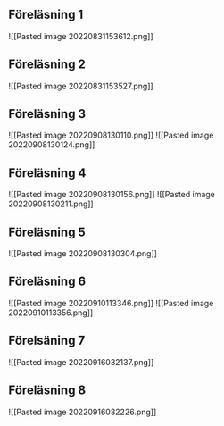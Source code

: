 ## Föreläsning 1
![[Pasted image 20220831153612.png]]
## Föreläsning 2
![[Pasted image 20220831153527.png]]

## Föreläsning 3
![[Pasted image 20220908130110.png]]
![[Pasted image 20220908130124.png]]
## Föreläsning 4
![[Pasted image 20220908130156.png]]
![[Pasted image 20220908130211.png]]
## Föreläsning 5
![[Pasted image 20220908130304.png]]
## Föreläsning 6
![[Pasted image 20220910113346.png]]
![[Pasted image 20220910113356.png]]


## Förelsäning 7 
![[Pasted image 20220916032137.png]]

## Föreläsning 8
![[Pasted image 20220916032226.png]]
